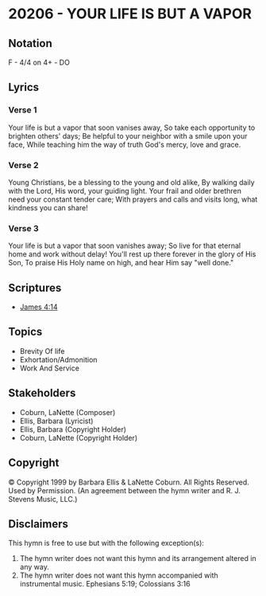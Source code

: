 # 20206 - YOUR LIFE IS BUT A VAPOR

## Notation

F - 4/4 on 4+ - DO

## Lyrics

### Verse 1

Your life is but a vapor that soon vanises away, So take each opportunity to brighten others' days; Be helpful to your neighbor with a smile upon your face, While teaching him the way of truth  God's mercy, love and grace.

### Verse 2

Young Christians, be a blessing to the young and old alike, By walking daily with the Lord, His word, your guiding light. Your frail and older brethren need your constant tender care; With prayers and calls and visits long, what kindness you can share!

### Verse 3

Your life is but a vapor that soon vanishes away; So live for that eternal home and work without delay! You'll rest up there forever in the glory of His Son, To praise His Holy name on  high, and hear Him say "well done." 


## Scriptures

- [James 4:14](https://www.biblegateway.com/passage/?search=James%204%3A14)

## Topics

- Brevity Of life
- Exhortation/Admonition
- Work And Service

## Stakeholders

- Coburn, LaNette (Composer)
- Ellis, Barbara (Lyricist)
- Ellis, Barbara (Copyright Holder)
- Coburn, LaNette (Copyright Holder)

## Copyright

© Copyright 1999 by Barbara Ellis & LaNette Coburn.  All Rights Reserved. Used by Permission.
(An agreement between the hymn writer and R. J. Stevens Music, LLC.)

## Disclaimers

This hymn is free to use but with the following exception(s):
1. The hymn writer does not want this hymn and its arrangement altered in any way.
2. The hymn writer does not want this hymn accompanied with instrumental music.
Ephesians 5:19; Colossians 3:16

